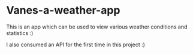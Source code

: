 # Vanes-a-weather-app
This is an app which can be used to view various weather conditions and statistics :)

I also consumed an API for the first time in this project :)